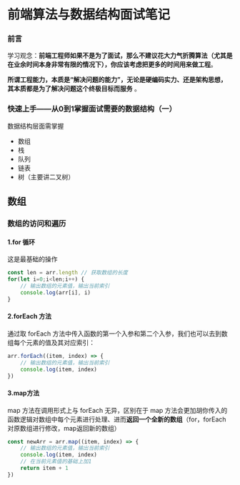 # 前端算法与数据结构面试笔记



### 前言

学习观念：**前端工程师如果不是为了面试，那么不建议花大力气折腾算法（尤其是在业余时间本身非常有限的情况下），你应该考虑把更多的时间用来做工程**。 

 **所谓工程能力，本质是“解决问题的能力”，无论是硬编码实力、还是架构思想，其本质都是为了解决问题这个终极目标而服务** 。



### 快速上手——从0到1掌握面试需要的数据结构（一）

数据结构层面需掌握

- 数组
- 栈
- 队列
- 链表
- 树（主要讲二叉树）



## 数组



### 数组的访问和遍历

#### 1.for 循环

这是最基础的操作

```javascript
const len = arr.length // 获取数组的长度
for(let i=0;i<len;i++) {
    // 输出数组的元素值，输出当前索引
    console.log(arr[i], i)
}
```



#### 2.forEach 方法

通过取 forEach 方法中传入函数的第一个入参和第二个入参，我们也可以去到数组每个元素的值及其对应索引：

```javascript
arr.forEach((item, index) => {
    // 输出数组的元素值，输出当前索引
    console.log(item, index)
})
```

#### 3.map方法

map 方法在调用形式上与 forEach 无异，区别在于 map 方法会更加胡你传入的函数逻辑对数组中每个元素进行处理、进而**返回一个全新的数组**（for，forEach 对原数组进行修改，map返回新的数组）

```javascript
const newArr = arr.map((item, index) => {
    // 输出数组的元素值，输出当前索引
    console.log(item, index)
    // 在当前元素值的基础上加1
    return item + 1
})
```

